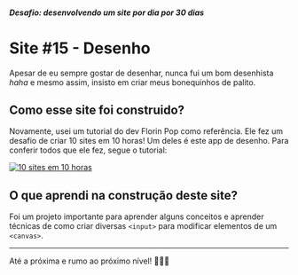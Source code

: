 ##### Desafio: desenvolvendo um site por dia por 30 dias

# Site #15 - Desenho

Apesar de eu sempre gostar de desenhar, nunca fui um bom desenhista _haha_ e mesmo assim, insisto em criar meus bonequinhos de palito.

## Como esse site foi construido?

Novamente, usei um tutorial do dev Florin Pop como referência. Ele fez um desafio de criar 10 sites em 10 horas! Um deles é este app de desenho. Para conferir todos que ele fez, segue o tutorial:

[![10 sites em 10 horas](https://img.youtube.com/vi/dtKciwk_si4/maxresdefault.jpg)](https://youtu.be/dtKciwk_si4?t=23612)

## O que aprendi na construção deste site?

Foi um projeto importante para aprender alguns conceitos e aprender técnicas de como criar diversas `<input>` para modificar elementos de um `<canvas>`.

---

Até a próxima e rumo ao próximo nível! 💜💜💜
